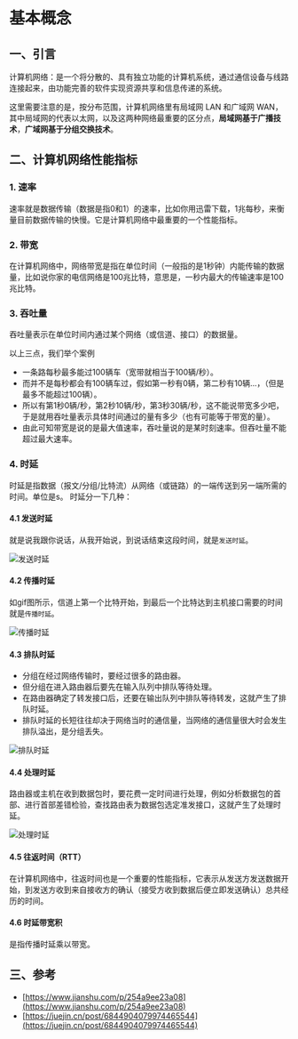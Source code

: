 # 基本概念

## 一、引言

计算机网络：是一个将分散的、具有独立功能的计算机系统，通过通信设备与线路连接起来，由功能完善的软件实现资源共享和信息传递的系统。

这里需要注意的是，按分布范围，计算机网络里有局域网 LAN 和广域网 WAN，其中局域网的代表以太网，以及这两种网络最重要的区分点，**局域网基于广播技术**，**广域网基于分组交换技术**。

## 二、计算机网络性能指标

### **1. 速率**

速率就是数据传输（数据是指0和1）的速率，比如你用迅雷下载，1兆每秒，来衡量目前数据传输的快慢。它是计算机网络中最重要的一个性能指标。

### **2. 带宽**

在计算机网络中，网络带宽是指在单位时间（一般指的是1秒钟）内能传输的数据量，比如说你家的电信网络是100兆比特，意思是，一秒内最大的传输速率是100兆比特。

### **3. 吞吐量**

吞吐量表示在单位时间内通过某个网络（或信道、接口）的数据量。

以上三点，我们举个案例

* 一条路每秒最多能过100辆车（宽带就相当于100辆/秒）。
* 而并不是每秒都会有100辆车过，假如第一秒有0辆，第二秒有10辆...，（但是最多不能超过100辆）。
* 所以有第1秒0辆/秒，第2秒10辆/秒，第3秒30辆/秒，这不能说带宽多少吧，于是就用吞吐量表示具体时间通过的量有多少（也有可能等于带宽的量）。
* 由此可知带宽是说的是最大值速率，吞吐量说的是某时刻速率。但吞吐量不能超过最大速率。

### **4. 时延**

时延是指数据（报文/分组/比特流）从网络（或链路）的一端传送到另一端所需的时间。单位是s。 时延分一下几种：

#### 4.1 发送时延

就是说我跟你说话，从我开始说，到说话结束这段时间，就是`发送时延`。

![发送时延](https://p3-juejin.byteimg.com/tos-cn-i-k3u1fbpfcp/b012e6acb9d34c26bdb1835810f2c537\~tplv-k3u1fbpfcp-watermark.awebp)

#### 4.2 传播时延

如gif图所示，信道上第一个比特开始，到最后一个比特达到主机接口需要的时间就是`传播时延`。

![传播时延](https://p3-juejin.byteimg.com/tos-cn-i-k3u1fbpfcp/9141f6056ff0469eb4a4fb6f5a9abda3\~tplv-k3u1fbpfcp-watermark.awebp)

#### 4.3 排队时延

* 分组在经过网络传输时，要经过很多的路由器。
* 但分组在进入路由器后要先在输入队列中排队等待处理。
* 在路由器确定了转发接口后，还要在输出队列中排队等待转发，这就产生了排队时延。
* 排队时延的长短往往却决于网络当时的通信量，当网络的通信量很大时会发生排队溢出，是分组丢失。

![排队时延](https://p3-juejin.byteimg.com/tos-cn-i-k3u1fbpfcp/9d9659ec80a14539b7a5f2375f32708e\~tplv-k3u1fbpfcp-watermark.awebp)

#### 4.4 处理时延

路由器或主机在收到数据包时，要花费一定时间进行处理，例如分析数据包的首部、进行首部差错检验，查找路由表为数据包选定准发接口，这就产生了处理时延。

![处理时延](https://p3-juejin.byteimg.com/tos-cn-i-k3u1fbpfcp/327c709e5a8f42ba9352744c51671080\~tplv-k3u1fbpfcp-watermark.awebp)

#### 4.5 往返时间（RTT）

在计算机网络中，往返时间也是一个重要的性能指标，它表示从发送方发送数据开始，到发送方收到来自接收方的确认（接受方收到数据后便立即发送确认）总共经历的时间。

#### 4.6 时延带宽积

是指传播时延乘以带宽。

## 三、参考

* [https://www.jianshu.com/p/254a9ee23a08](https://www.jianshu.com/p/254a9ee23a08)
* [https://juejin.cn/post/6844904079974465544](https://juejin.cn/post/6844904079974465544)
